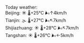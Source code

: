 Today weather:  
Beijing: ☀️   🌡️+25°C 🌬️↑4km/h  
Tianjin: 🌫  🌡️+27°C 🌬️↖7km/h  
Shijiazhuang: ☀️   🌡️+28°C 🌬️↖7km/h  
Tangshan: ☀️   🌡️+26°C 🌬️←5km/h  
